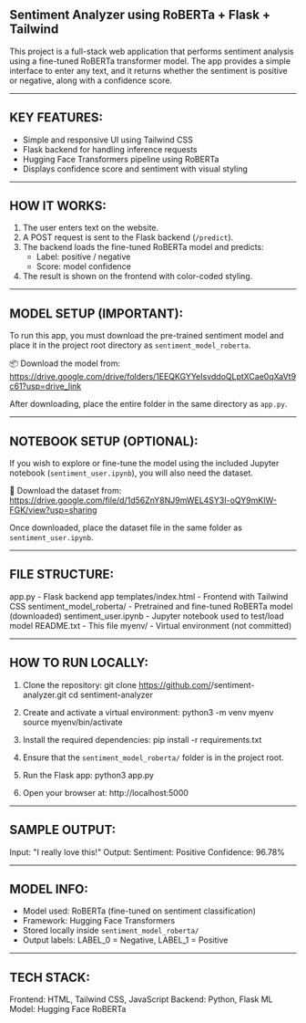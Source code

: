 Sentiment Analyzer using RoBERTa + Flask + Tailwind
----------------------------------------------------

This project is a full-stack web application that performs sentiment analysis using a fine-tuned RoBERTa transformer model. The app provides a simple interface to enter any text, and it returns whether the sentiment is positive or negative, along with a confidence score.

----------------------------------------------------
KEY FEATURES:
----------------------------------------------------
- Simple and responsive UI using Tailwind CSS
- Flask backend for handling inference requests
- Hugging Face Transformers pipeline using RoBERTa
- Displays confidence score and sentiment with visual styling

----------------------------------------------------
HOW IT WORKS:
----------------------------------------------------
1. The user enters text on the website.
2. A POST request is sent to the Flask backend (`/predict`).
3. The backend loads the fine-tuned RoBERTa model and predicts:
   - Label: positive / negative
   - Score: model confidence
4. The result is shown on the frontend with color-coded styling.

----------------------------------------------------
MODEL SETUP (IMPORTANT):
----------------------------------------------------
To run this app, you must download the pre-trained sentiment model and place it in the project root directory as `sentiment_model_roberta`.

📦 Download the model from:
https://drive.google.com/drive/folders/1EEQKGYYeIsvddoQLptXCae0qXaVt9c61?usp=drive_link

After downloading, place the entire folder in the same directory as `app.py`.

----------------------------------------------------
NOTEBOOK SETUP (OPTIONAL):
----------------------------------------------------
If you wish to explore or fine-tune the model using the included Jupyter notebook (`sentiment_user.ipynb`), you will also need the dataset.

📂 Download the dataset from:
https://drive.google.com/file/d/1d56ZnY8NJ9mWEL4SY3I-oQY9mKIW-FGK/view?usp=sharing

Once downloaded, place the dataset file in the same folder as `sentiment_user.ipynb`.

----------------------------------------------------
FILE STRUCTURE:
----------------------------------------------------
app.py                    - Flask backend app
templates/index.html      - Frontend with Tailwind CSS
sentiment_model_roberta/  - Pretrained and fine-tuned RoBERTa model (downloaded)
sentiment_user.ipynb      - Jupyter notebook used to test/load model
README.txt                - This file
myenv/                    - Virtual environment (not committed)

----------------------------------------------------
HOW TO RUN LOCALLY:
----------------------------------------------------
1. Clone the repository:
   git clone https://github.com/<your-username>/sentiment-analyzer.git
   cd sentiment-analyzer

2. Create and activate a virtual environment:
   python3 -m venv myenv
   source myenv/bin/activate

3. Install the required dependencies:
   pip install -r requirements.txt

4. Ensure that the `sentiment_model_roberta/` folder is in the project root.

5. Run the Flask app:
   python3 app.py

6. Open your browser at:
   http://localhost:5000

----------------------------------------------------
SAMPLE OUTPUT:
----------------------------------------------------
Input:    "I really love this!"
Output:   Sentiment: Positive
          Confidence: 96.78%

----------------------------------------------------
MODEL INFO:
----------------------------------------------------
- Model used: RoBERTa (fine-tuned on sentiment classification)
- Framework: Hugging Face Transformers
- Stored locally inside `sentiment_model_roberta/`
- Output labels: LABEL_0 = Negative, LABEL_1 = Positive

----------------------------------------------------
TECH STACK:
----------------------------------------------------
Frontend:  HTML, Tailwind CSS, JavaScript
Backend:   Python, Flask
ML Model:  Hugging Face RoBERTa

